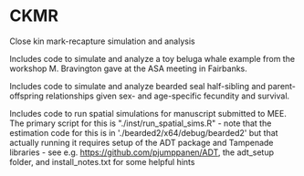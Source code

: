 # CKMR
Close kin mark-recapture simulation and analysis

Includes code to simulate and analyze a toy beluga whale example from the workshop M. Bravington gave at the ASA meeting in Fairbanks.

Includes code to simulate and analyze bearded seal half-sibling and parent-offspring relationships given sex- and age-specific fecundity and survival.

Includes code to run spatial simulations for manuscript submitted to MEE.  The primary script for this is "./inst/run_spatial_sims.R" - note that the estimation code for this is in './bearded2/x64/debug/bearded2' but that actually running it requires setup of the ADT package and Tampenade libraries - see e.g. https://github.com/pjumppanen/ADT, the adt_setup folder, and install_notes.txt for some helpful hints
